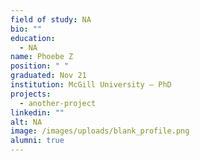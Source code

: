 ```yaml
---
field of study: NA
bio: ""
education:
  - NA
name: Phoebe Z
position: " "
graduated: Nov 21
institution: McGill University – PhD
projects:
  - another-project
linkedin: ""
alt: NA
image: /images/uploads/blank_profile.png
alumni: true
---
```

